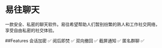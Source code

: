 # 易往聊天
一款安全、私密的聊天软件。易往希望帮助人们暂别纷繁的熟人和工作社交网络，享受自由私密的社交体验。

##Features
会话加密 ✅︎
阅后即焚 ✅︎
双向撤回 ✅︎
截屏通知 ✅︎
匿名群聊 ✅︎
